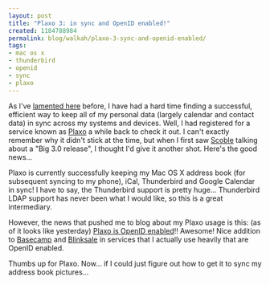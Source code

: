 ```yaml
---
layout: post
title: "Plaxo 3: in sync and OpenID enabled!"
created: 1184788984
permalink: blog/walkah/plaxo-3-sync-and-openid-enabled/
tags:
- mac os x
- thunderbird
- openid
- sync
- plaxo
---
```

<p>As I've <a href="http://walkah.net/blog/walkah/keeping-myself-sync">lamented here</a> before, I have had a hard time finding a successful, efficient way to keep all of my personal data (largely calendar and contact data) in sync across my systems and devices. Well, I had registered for a service known as <a href="http://www.plaxo.com/">Plaxo</a> a while back to check it out. I can't exactly remember why it didn't stick at the time, but when I first saw <a href="http://scobleizer.com/2007/06/24/plaxo-brings-out-new-contact-manager-but/">Scoble</a> talking about a "Big 3.0 release", I thought I'd give it another shot. Here's the good news...</p>
<p>Plaxo is currently successfully keeping my Mac OS X address book (for subsequent syncing to my phone), iCal, Thunderbird and Google Calendar in sync! I have to say, the Thunderbird support is pretty huge... Thunderbird LDAP support has never been what I would like, so this is a great intermediary.</p>
<p>However, the news that pushed me to blog about my Plaxo usage is this: (as of it looks like yesterday) <a href="http://blog.plaxo.com/archives/2007/07/plaxo_is_now_op.html">Plaxo is OpenID enabled</a>!! Awesome! Nice addition to <a href="http://basecamphq.com/">Basecamp</a> and <a href="http://www.blinksale.com/home">Blinksale</a> in services that I actually use heavily that are OpenID enabled.</p>
<p>Thumbs up for Plaxo. Now... if I could just figure out how to get it to sync my address book pictures...</p>
